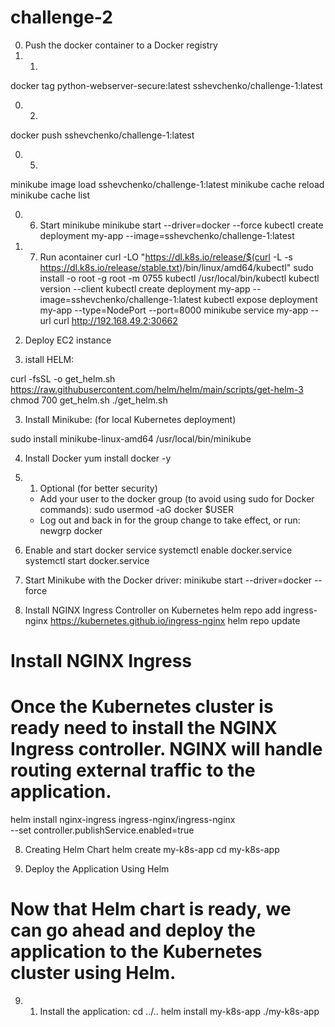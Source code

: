 # challenge-2


0. Push the docker container to a Docker registry
0. 1. 
docker tag python-webserver-secure:latest sshevchenko/challenge-1:latest

0. 2. 
docker push sshevchenko/challenge-1:latest

0. 5. 
minikube image load sshevchenko/challenge-1:latest
minikube cache reload
minikube cache list

0. 6. Start minikube
minikube start --driver=docker --force
kubectl create deployment my-app --image=sshevchenko/challenge-1:latest

0. 7. Run acontainer
curl -LO "https://dl.k8s.io/release/$(curl -L -s https://dl.k8s.io/release/stable.txt)/bin/linux/amd64/kubectl"
sudo install -o root -g root -m 0755 kubectl /usr/local/bin/kubectl
kubectl version --client
kubectl create deployment my-app --image=sshevchenko/challenge-1:latest
kubectl expose deployment my-app --type=NodePort --port=8000
minikube service my-app --url
curl http://192.168.49.2:30662

1. Deploy EC2 instance

2. istall HELM:

curl -fsSL -o get_helm.sh https://raw.githubusercontent.com/helm/helm/main/scripts/get-helm-3
chmod 700 get_helm.sh
./get_helm.sh


3. Install Minikube: (for local Kubernetes deployment)

sudo install minikube-linux-amd64 /usr/local/bin/minikube

4. Install Docker
yum install docker -y

4. 1. Optional (for better security)
	- Add your user to the docker group (to avoid using sudo for Docker commands):
sudo usermod -aG docker $USER
    - Log out and back in for the group change to take effect, or run:
newgrp docker


5. Enable and start docker service
systemctl enable docker.service
systemctl start docker.service

6. Start Minikube with the Docker driver:
minikube start --driver=docker --force

7. Install NGINX Ingress Controller on Kubernetes
helm repo add ingress-nginx https://kubernetes.github.io/ingress-nginx
helm repo update

# Install NGINX Ingress
# Once the Kubernetes cluster is ready need to install the NGINX Ingress controller. NGINX will handle routing external traffic to the application.
helm install nginx-ingress ingress-nginx/ingress-nginx \
  --set controller.publishService.enabled=true

8. Creating Helm Chart
helm create my-k8s-app
cd my-k8s-app

9. Deploy the Application Using Helm
# Now that Helm chart is ready, we can go ahead and deploy the application to the Kubernetes cluster using Helm.

9. 1.	Install the application:
cd ../.. 
helm install my-k8s-app ./my-k8s-app



